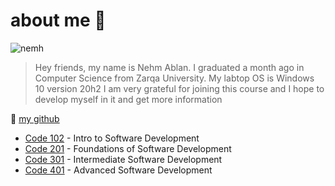 # about me :hibiscus:

![nemh](https://avatars.githubusercontent.com/u/61909906?v=4)




> Hey friends, my name is Nehm Ablan. I graduated a month ago in Computer Science from Zarqa University.
My labtop OS is Windows 10 version 20h2
I am very grateful for joining this course and I hope to develop myself in it and get more information



 :eyes: [my github](https://github.com/Nemeh998)





* [Code 102](201.md) - Intro to Software Development
* [Code 201](201.md) - Foundations of Software Development
* [Code 301](301.md) - Intermediate Software Development
* [Code 401](401.md) - Advanced Software Development
